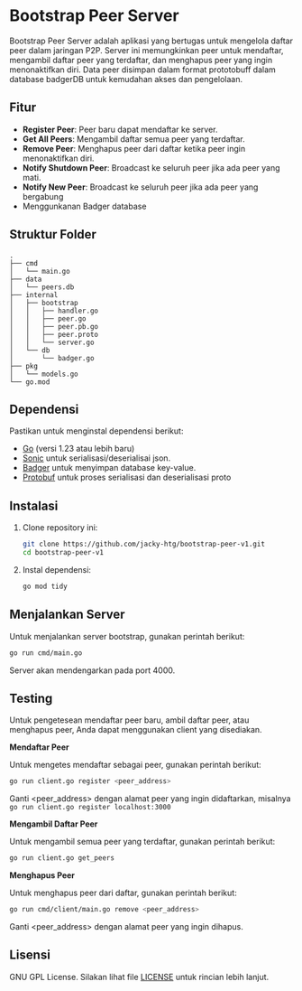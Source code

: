 # Bootstrap Peer Server

Bootstrap Peer Server adalah aplikasi yang bertugas untuk mengelola daftar peer dalam jaringan P2P. Server ini memungkinkan peer untuk mendaftar, mengambil daftar peer yang terdaftar, dan menghapus peer yang ingin menonaktifkan diri. Data peer disimpan dalam format prototobuff dalam database badgerDB untuk kemudahan akses dan pengelolaan.

## Fitur

- **Register Peer**: Peer baru dapat mendaftar ke server.
- **Get All Peers**: Mengambil daftar semua peer yang terdaftar.
- **Remove Peer**: Menghapus peer dari daftar ketika peer ingin menonaktifkan diri.
- **Notify Shutdown Peer**: Broadcast ke seluruh peer jika ada peer yang mati.
- **Notify New Peer**: Broadcast ke seluruh peer jika ada peer yang bergabung
- Menggunkanan Badger database

## Struktur Folder

```console
.
├── cmd
│   └── main.go
├── data
│   └── peers.db
├── internal
│   ├── bootstrap
│   │   ├── handler.go
│   │   ├── peer.go
│   │   ├── peer.pb.go
│   │   ├── peer.proto
│   │   └── server.go
│   └── db
│       └── badger.go
├── pkg
│   └── models.go
└── go.mod
```


## Dependensi

Pastikan untuk menginstal dependensi berikut:

- [Go](https://golang.org/doc/install) (versi 1.23 atau lebih baru)
- [Sonic](https://github.com/bytedance/sonic) untuk serialisasi/deserialisai json.
- [Badger](github.com/dgraph-io/badger/v4) untuk menyimpan database key-value.
- [Protobuf](google.golang.org/protobuf) untuk proses serialisasi dan deserialisasi proto

## Instalasi

1. Clone repository ini:

    ```bash
    git clone https://github.com/jacky-htg/bootstrap-peer-v1.git
    cd bootstrap-peer-v1
    ```

2. Instal dependensi:

    ```bash
    go mod tidy
    ```

## Menjalankan Server

Untuk menjalankan server bootstrap, gunakan perintah berikut:

```bash
go run cmd/main.go
```

Server akan mendengarkan pada port 4000.

## Testing
Untuk pengetesean mendaftar peer baru, ambil daftar peer, atau menghapus peer, Anda dapat menggunakan client yang disediakan.

**Mendaftar Peer**

Untuk mengetes mendaftar sebagai peer, gunakan perintah berikut:

```bash
go run client.go register <peer_address> 
```
Ganti <peer_address> dengan alamat peer yang ingin didaftarkan, misalnya `go run client.go register localhost:3000`

**Mengambil Daftar Peer**

Untuk mengambil semua peer yang terdaftar, gunakan perintah berikut:

```bash
go run client.go get_peers
```

**Menghapus Peer**

Untuk menghapus peer dari daftar, gunakan perintah berikut:

```bash
go run cmd/client/main.go remove <peer_address>
```

Ganti <peer_address> dengan alamat peer yang ingin dihapus.


## Lisensi
GNU GPL License. Silakan lihat file [LICENSE](./LICENSE) untuk rincian lebih lanjut.